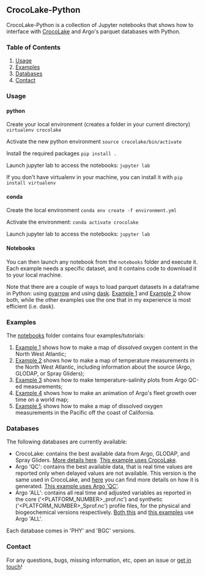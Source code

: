 ## CrocoLake-Python

CrocoLake-Python is a collection of Jupyter notebooks that shows how to interface with [CrocoLake](https://crocolakedocs.readthedocs.io/en/latest/) and Argo's parquet databases with Python.

### Table of Contents
1. [Usage](#usage)
2. [Examples](#examples)
3. [Databases](#databases)
4. [Contact](#contact)

### Usage

#### python

Create your local environment (creates a folder in your current directory)
`virtualenv crocolake`

Activate the new python environment
`source crocolake/bin/activate`

Install the required packages
`pip install .`

Launch jupyter lab to access the notebooks:
`jupyter lab`

If you don't have virtualenv in your machine, you can install it with
`pip install virtualenv`

#### conda

Create the local environment
`conda env create -f environment.yml`

Activate the environment:
`conda activate crocolake`

Launch jupyter lab to access the notebooks:
`jupyter lab`

#### Notebooks
You can then launch any notebook from the `notebooks` folder and execute it. Each example needs a specific dataset, and it contains code to download it to your local machine.

Note that there are a couple of ways to load parquet datasets in a dataframe in Python: using [pyarrow](https://arrow.apache.org/docs/python/index.html) and using [dask](https://www.dask.org/). [Example 1](notebooks/Example_1_ArgoBGC_Map_Oxygen.ipynb) and [Example 2](notebooks/Example_2_CrocoLakePHY_Map_Temperature.ipynb) show both, while the other examples use the one that in my experience is most efficient (i.e. dask).

### Examples

The [notebooks](notebooks/) folder contains four examples/tutorials:

1. [Example 1](notebooks/Example_1_ArgoBGC_Map_Oxygen.ipynb) shows how to make a map of dissolved oxygen content in the North West Atlantic;
2. [Example 2](notebooks/Example_2_CrocoLakePHY_Map_Temperature.ipynb) shows how to make a map of temperature measurements in the North West Atlantic, including information about the source (Argo, GLODAP, or Spray Gliders);
3. [Example 3](notebooks/Example_3_ArgoPHY_QC_Temperature-Salinity_Profiles.ipynb) shows how to make temperature-salinity plots from Argo QC-ed measurements;
4. [Example 4](notebooks/Example_4_Animation_Oxygen.ipynb) shows how to make an animation of Argo's fleet growth over time on a world map;
4. [Example 5](notebooks/Example_5_CrocoLakeBGC_Map_Oxygen.ipynb) shows how to make a map of dissolved oxygen measurements in the Pacific off the coast of California.

### Databases

The following databases are currently available:

* CrocoLake: contains the best available data from Argo, GLODAP, and Spray Gliders. [More details here](https://crocolakedocs.readthedocs.io/en/latest/crocolake.html). [This example uses CrocoLake](notebooks/Example_2_CrocoLakePHY_Map_Temperature.ipynb).
* Argo 'QC': contains the best available data, that is real time values are reported only when delayed values are not available. This version is the same used in CrocoLake, and [here](https://crocolakedocs.readthedocs.io/en/latest/available_datasets.html#argo) you can find more details on how it is generated. [This example uses Argo 'QC'](notebooks/Example_3_ArgoPHY_QC_Temperature-Salinity_Profiles.ipynb).
* Argo 'ALL': contains all real time and adjusted variables as reported in the core ('<PLATFORM_NUMBER>_prof.nc') and synthetic ('<PLATFORM_NUMBER>_Sprof.nc') profile files, for the physical and biogeochemical versions respectively. [Both this](notebooks/Example_1_ArgoBGC_Map_Oxygen.ipynb) and [this examples](notebooks/Example_4_Animation_Oxygen.ipynb) use Argo 'ALL'.

Each database comes in 'PHY' and 'BGC' versions.

### Contact

For any questions, bugs, missing information, etc, open an issue or [get in touch](enrico.milanese@whoi.edu)!
